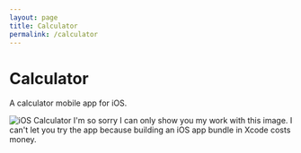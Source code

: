 ```yaml
---
layout: page
title: Calculator
permalink: /calculator
---
```


# Calculator
A calculator mobile app for iOS.

![iOS Calculator](https://github.com/user-attachments/assets/8c03c133-b0fc-423b-a7a3-188628ba14ba)
I'm so sorry I can only show you my work with this image. I can't let you try the app because building an iOS app bundle in Xcode costs money.
